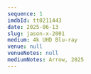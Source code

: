 ```yaml
---
sequence: 1
imdbId: tt0211443
date: 2025-06-13
slug: jason-x-2001
medium: 4k UHD Blu-ray
venue: null
venueNotes: null
mediumNotes: Arrow, 2025
---
```


